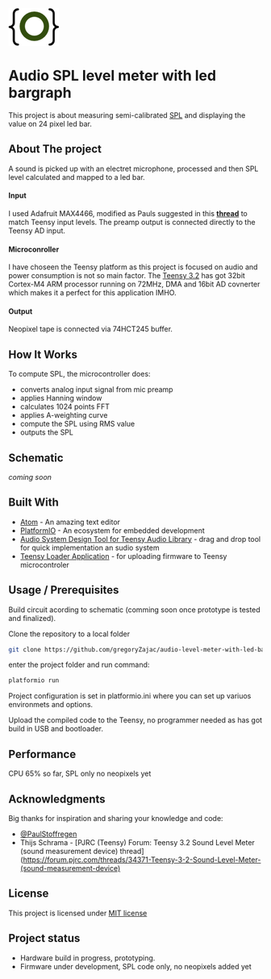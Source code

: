 <a href="http://gz.technology" target="_blank">![logo](doc/logo.png)</a>

# Audio SPL level meter with led bargraph

This project is about measuring semi-calibrated [SPL](https://en.wikipedia.org/wiki/Sound_pressure#Sound_pressure_level) and displaying the value on 24 pixel led bar.

## About The project

A sound is picked up with an electret microphone, processed and then SPL level calculated and mapped to a led bar.

#### Input

I used Adafruit MAX4466, modified as Pauls suggested in this **[thread](https://forum.pjrc.com/threads/40468-Help-with-Basic-Audio-Lib-results?p=126317&viewfull=1#post126317)** to match Teensy input levels. The preamp output is connected directly to the Teensy AD input.

#### Microconroller
I have choseen the Teensy platform as this project is focused on audio and power consumption is not so main factor. The [Teensy 3.2](https://www.pjrc.com/teensy/teensy31.html) has got 32bit Cortex-M4 ARM processor running on 72MHz, DMA and 16bit AD covnerter which makes it a perfect for this application IMHO.

#### Output
Neopixel tape is connected via 74HCT245 buffer.

## How It Works
To compute SPL, the microcontroller does:
- converts analog input signal from mic preamp
- applies Hanning window
- calculates 1024 points FFT
- applies A-weighting curve
- compute the SPL using RMS value
- outputs the SPL

## Schematic
_coming soon_

## Built With
* [Atom](https://atom.io) - An amazing text editor
* [PlatformIO](https://platformio.org) - An ecosystem for embedded development
* [Audio System Design Tool for Teensy Audio Library](https://www.pjrc.com/teensy/gui/) - drag and drop tool for quick implementation an sudio system
* [Teensy Loader Application](https://www.pjrc.com/teensy/loader.html) - for uploading firmware to Teensy microcontroler

## Usage / Prerequisites
Build circuit acording to schematic (comming soon once prototype is tested and finalized).

Clone the repository to a local folder
```bash
git clone https://github.com/gregoryZajac/audio-level-meter-with-led-bargraph.git
```
enter the project folder and run command:
```bash
platformio run
```
Project configuration is set in platformio.ini where you can set up variuos environmets and options.

Upload the compiled code to the Teensy, no programmer needed as has got build in USB and bootloader.

## Performance
CPU 65% so far, SPL only no neopixels yet

## Acknowledgments
Big thanks for inspiration and sharing your knowledge and code:
- [@PaulStoffregen](https://github.com/PaulStoffregen)
- Thijs Schrama - [PJRC (Teensy) Forum:  Teensy 3.2 Sound Level Meter (sound measurement device) thread](https://forum.pjrc.com/threads/34371-Teensy-3-2-Sound-Level-Meter-(sound-measurement-device)

## License
This project is licensed under [MIT license](http://opensource.org/licenses/mit-license.php)

## Project status
- Hardware build in progress, prototyping.
- Firmware under development, SPL code only, no neopixels added yet
